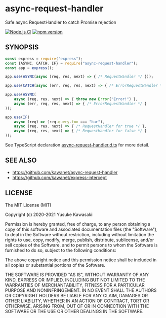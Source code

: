 # async-request-handler

Safe async RequestHandler to catch Promise rejection

[![Node.js CI](https://github.com/kawanet/async-request-handler/workflows/Node.js%20CI/badge.svg?branch=master)](https://github.com/kawanet/async-request-handler/actions/)
[![npm version](https://badge.fury.io/js/async-request-handler.svg)](https://www.npmjs.com/package/async-request-handler)

## SYNOPSIS

```js
const express = require("express");
const {ASYNC, CATCH, IF} = require("async-request-handler");
const app = express();

app.use(ASYNC(async (req, res, next) => { /* RequestHandler */ }));

app.use(CATCH(async (err, req, res, next) => { /* ErrorRequestHandler */ }));

app.use(ASYNC(
    async (req, res, next) => { throw new Error("Error!") },
    async (err, req, res, next) => { /* ErrorRequestHandler */ }
));

app.use(IF(
    async (req) => (req.query.foo === "bar"),
    async (req, res, next) => { /* RequestHandler for true */ },
    async (req, res, next) => { /* RequestHandler for false */ }
));
```

See TypeScript declaration
[async-request-handler.d.ts](https://github.com/kawanet/async-request-handler/blob/master/types/async-request-handler.d.ts)
for more detail.

## SEE ALSO

- https://github.com/kawanet/async-request-handler
- https://github.com/kawanet/express-intercept

## LICENSE

The MIT License (MIT)

Copyright (c) 2020-2021 Yusuke Kawasaki

Permission is hereby granted, free of charge, to any person obtaining a copy
of this software and associated documentation files (the "Software"), to deal
in the Software without restriction, including without limitation the rights
to use, copy, modify, merge, publish, distribute, sublicense, and/or sell
copies of the Software, and to permit persons to whom the Software is
furnished to do so, subject to the following conditions:

The above copyright notice and this permission notice shall be included in all
copies or substantial portions of the Software.

THE SOFTWARE IS PROVIDED "AS IS", WITHOUT WARRANTY OF ANY KIND, EXPRESS OR
IMPLIED, INCLUDING BUT NOT LIMITED TO THE WARRANTIES OF MERCHANTABILITY,
FITNESS FOR A PARTICULAR PURPOSE AND NONINFRINGEMENT. IN NO EVENT SHALL THE
AUTHORS OR COPYRIGHT HOLDERS BE LIABLE FOR ANY CLAIM, DAMAGES OR OTHER
LIABILITY, WHETHER IN AN ACTION OF CONTRACT, TORT OR OTHERWISE, ARISING FROM,
OUT OF OR IN CONNECTION WITH THE SOFTWARE OR THE USE OR OTHER DEALINGS IN THE
SOFTWARE.

